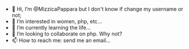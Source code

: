 - 👋 Hi, I’m @MizzicaPappara but I don't know if change my username or not;
- 👀 I’m interested in women, php, etc...
- 🌱 I’m currently learning the life...
- 💞️ I’m looking to collaborate on php. Why not?
- 📫 How to reach me: send me an email...

<!---
MizzicaPappara/MizzicaPappara is a ✨ special ✨ repository because its `README.md` (this file) appears on your GitHub profile.
You can click the Preview link to take a look at your changes.
--->
